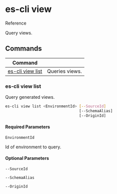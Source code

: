 # es-cli view
Reference

Query views.

## Commands
|Command| |
|---|---|
|[es-cli view list](#es-cli-view-list)  |Queries views.   |

### es-cli view list

Query generated views.

```bash
es-cli view list <EnvironmentId> [--SourceId] 
                                 [--SchemaAlias]
                                 [--OriginId] 
```

#### Required Parameters
`EnvironmentId`

Id of environment to query.


#### Optional Parameters

`--SourceId`

`--SchemaAlias`

`--OriginId`